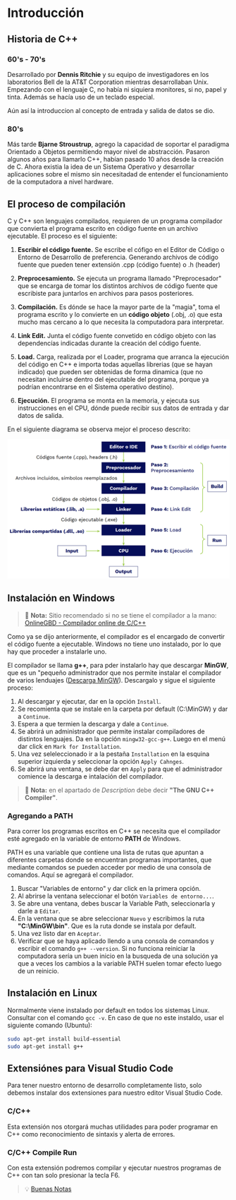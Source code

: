 # Introducción

## Historia de C++

### 60's - 70's

Desarrollado por **Dennis Ritchie** y su equipo de investigadores en los laboratorios Bell de la AT&T Corporation mientras desarrollaban Unix. Empezando con el lenguaje C, no había ni siquiera monitores, si no, papel y tinta. Además se hacía uso de un teclado especial.

Aún así la introduccion al concepto de entrada y salida de datos se dio.

### 80's

Más tarde **Bjarne Stroustrup**, agrego la capacidad de soportar el paradigma Orientado a Objetos permitiendo mayor nivel de abstracción. Pasaron algunos años para llamarlo C++, habían pasado 10 años desde la creación de C. Ahora existia la idea de un Sistema Operativo y desarrollar aplicaciones sobre el mismo sin necesitadad de entender el funcionamiento de la computadora a nivel hardware.

## El proceso de compilación

C y C++ son lenguajes compilados, requieren de un programa compilador que convierta el programa escrito en código fuente en un archivo ejecutable. El proceso es el siguiente:

1. **Escribir el código fuente.** Se escribe el cófigo en el Editor de Código o Entorno de Desarrollo de preferencia. Generando archivos de código fuente que pueden tener extensión .cpp (código fuente) o .h (header)

2. **Preprocesamiento.** Se ejecuta un programa llamado "Preprocesador" que se encarga de tomar los distintos archivos de código fuente que escribiste para juntarlos en archivos para pasos posteriores.

3. **Compilación.** Es dónde se hace la mayor parte de la "magia", toma el programa escrito y lo convierte en un **código objeto** (.obj, .o) que esta mucho mas cercano a lo que necesita la computadora para interpretar.

4. **Link Edit.** Junta el código fuente convetido en código objeto con las dependencías indicadas durante la creación del código fuente.

5. **Load.** Carga, realizada por el Loader, programa que arranca la ejecución del código en C++ e importa todas aquellas librerias (que se hayan indicado) que pueden ser obtenidas de forma dinamica (que no necesitan incluirse dentro del ejecutable del programa, porque ya podrían encontrarse en el Sistema operativo destino).

6. **Ejecución.** El programa se monta en la memoria, y ejecuta sus instrucciones en el CPU, dónde puede recibir sus datos de entrada y dar datos de salida.

En el siguiente diagrama se observa mejor el proceso descrito:

![Proceso de compilación](./../Assets/compilacion.png "compilacion")

## Instalación en Windows

> 📝 **Nota:** Sitio recomendado si no se tiene el compilador a la mano: [OnlineGBD - Compilador online de C/C++](https://www.onlinegdb.com/online_c++_compiler)

Como ya se dijo anteriormente, el compilador es el encargado de convertir el código fuente a ejecutable. Windows no tiene uno instalado, por lo que hay que proceder a instalarle uno.

El compilador se llama **g++**, para pder instalarlo hay que descargar **MinGW**, que es un "pequeño administrador que nos permite instalar el compilador de varios lenduajes ([Descarga MinGW](https://sourceforge.net/projects/mingw-w64/files/Toolchains%20targetting%20Win32/Personal%20Builds/mingw-builds/installer/mingw-w64-install.exe/download)). Descargalo y sigue el siguiente proceso:

1. Al descargar y ejecutar, dar en la opción `Install`.
2. Se recomienta que se instale en la carpeta por default (C:\MinGW) y dar a `Continue`.
3. Espera a que termien la descarga y dale a `Continue`.
4. Se abrirá un administrador que permite instalar compiladores de distintos lenguajes. Da en la opción `mingw32-gcc-g++`. Luego en el menú dar click en `Mark for Installation`.
5. Una vez seleleccionado ir a la pestaña `Installation` en la esquina superior izquierda y seleccionar la opción `Apply Cahnges`.
6. Se abrirá una ventana, se debe dar en `Apply` para que el administrador comience la descarga e intalación del compilador.

> 📝 **Nota:** en el apartado de *Description* debe decir **"The GNU C++ Compiler"**.

### Agregando a PATH

Para correr los programas escritos en C++ se necesita que el compilador esté agregado en la variable de entorno **PATH** de Windows.

PATH es una variable que contiene una lista de rutas que apuntan a diferentes carpetas donde se encuentran programas importantes, que mediante comandos se pueden acceder por medio de una consola de comandos. Aquí se agregará el compilador.

1. Buscar "Variables de entorno" y dar click en la primera opción.
2. Al abrirse la ventana seleccionar el botón `Variables de entorno...`.
3. Se abre una ventana, debes buscar la Variable Path, seleccionarla y darle a `Editar`.
4. En la ventana que se abre seleccionar `Nuevo` y escribimos la ruta **"C:\MinGW\bin"**. Que es la ruta donde se instala por default.
5. Una vez listo dar en `Aceptar`.
6. Verificar que se haya aplicado llendo a una consola de comandos y escribir el comando `g++ --version`. Si no funciona reiniciar la computadora sería un buen inicio en la busqueda de una solución ya que a veces los cambios a la variable PATH suelen tomar efecto luego de un reinicio.

## Instalación en Linux

Normalmente viene instalado por default en todos los sistemas Linux. Consultar con el comando `gcc -v`. En caso de que no este instaldo, usar el siguiente comando (Ubuntu):

```bash
sudo apt-get install build-essential
sudo apt-get install g++
```

## Extensiónes para Visual Studio Code

Para tener nuestro entorno de desarrollo completamente listo, solo debemos instalar dos extensiones para nuestro editor Visual Studio Code.

### C/C++

Esta extensión nos otorgará muchas utilidades para poder programar en C++ como reconocimiento de sintaxis y alerta de errores.

### C/C++ Compile Run

Con esta extensión podremos compilar y ejecutar nuestros programas de C++ con tan solo presionar la tecla F6.

> 💡 [Buenas Notas](https://towering-lancer-935.notion.site/Curso-de-C-B-sico-5e88477de7c842c88f0f0103931a2e2e)
